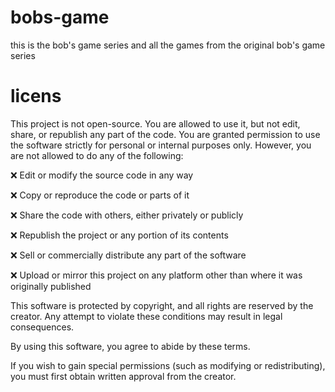 # bobs-game
this is the bob's game series and all the games
from the original bob's game series

# licens
This project is not open-source. You are allowed to use it, but not edit, share, or republish any part of the code. You are granted permission to use the software strictly for personal or internal purposes only. However, you are not allowed to do any of the following:

❌ Edit or modify the source code in any way

❌ Copy or reproduce the code or parts of it

❌ Share the code with others, either privately or publicly

❌ Republish the project or any portion of its contents

❌ Sell or commercially distribute any part of the software

❌ Upload or mirror this project on any platform other than where it was originally published

This software is protected by copyright, and all rights are reserved by the creator. Any attempt to violate these conditions may result in legal consequences.

By using this software, you agree to abide by these terms.

If you wish to gain special permissions (such as modifying or redistributing), you must first obtain written approval from the creator.
